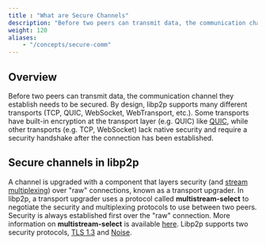 ```yaml
---
title : "What are Secure Channels"
description: "Before two peers can transmit data, the communication channel they established with a transport protocol should be secure. Learn about secure channels in libp2p."
weight: 120
aliases:
    - "/concepts/secure-comm"
---
```


## Overview

Before two peers can transmit data, the communication channel they
establish needs to be secured. By design,
libp2p supports many different transports (TCP, QUIC, WebSocket, WebTransport, etc.).
Some transports have built-in encryption at the transport layer (e.g. QUIC)
like [QUIC](../transports/quic), while other transports (e.g. TCP, WebSocket) lack native security 
and require a security handshake after the connection has been established.

## Secure channels in libp2p

A channel is upgraded with a component that layers security (and
[stream multiplexing](../multiplex/overview)) over "raw" connections, known
as a transport upgrader. In libp2p, a transport upgrader uses a protocol
called **multistream-select** to negotiate the security and multiplexing protocols
to use between two peers. Security is always established first over the "raw"
connection. More information on **multistream-select** is available
[here](https://github.com/libp2p/specs/blob/master/connections/README.md#multistream-select).
Libp2p supports two security protocols, [TLS 1.3](tls) and [Noise](noise).
